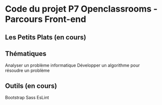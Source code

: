 # Code du projet P7 Openclassrooms - Parcours Front-end
## Les Petits Plats (en cours)
## Thématiques
Analyser un problème informatique
Développer un algorithme pour résoudre un problème
## Outils (en cours)
Bootstrap
Sass
EsLint